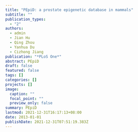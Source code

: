 ```yaml
---
title: "PEpiD: a prostate epigenetic database in mammals"
subtitle: ""
publication_types:
  - "2"
authors:
  - admin
  - Jian Hu
  - Qing Zhou
  - Yanhua Du
  - Cizhong Jiang
publication: "*PLoS One*"
abstract: PEpiD
draft: false
featured: false
tags: []
categories: []
projects: []
image:
  caption: ""
  focal_point: ""
  preview_only: false
summary: PEpiD
lastmod: 2021-12-31T16:17:13+08:00
date: 2013-01-01
publishDate: 2021-12-31T07:51:19.383Z
---
```

